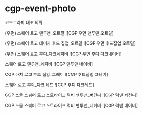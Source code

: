 # cgp-event-photo

코드그라피 대표 의류

(우먼) 스퀘어 로고 맨투맨_오트밀
![CGP 우먼 맨투맨 오트밀]

(우먼) 스퀘어 로고 데미지 후드 집업_오트밀
![CGP 우먼 후드집업 오트밀]

(우먼) 스퀘어 로고 후디_다크네이비
![CGP 우먼 후디 다크네이비]

스퀘어 로고 맨투맨_네이비
![CGP 맨투맨 네이비]

CGP 아치 로고 후드 집업_그레이
![CGP 후드집업 그레이]

스퀘어 로고 후디_다크 레드
![CGP 후디 다크레드]

CGP 스몰 스퀘어 로고 스트라이프 럭비 맨투맨_버건디
![CGP 럭맨 버건디]

CGP 스몰 스퀘어 로고 스트라이프 럭비 맨투맨_네이비
![CGP 럭맨 네이비]
